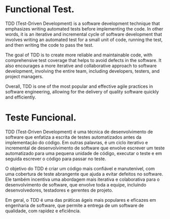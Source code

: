 # Functional Test.

TDD (Test-Driven Development) is a software development technique that emphasizes writing automated tests before implementing the code. 
In other words, it is an iterative and incremental cycle of software development that involves writing an automated test for a small unit of code, 
running the test, and then writing the code to pass the test.

The goal of TDD is to create more reliable and maintainable code, with comprehensive test coverage that helps to avoid defects in the software. 
It also encourages a more iterative and collaborative approach to software development, involving the entire team, including developers, testers, and project managers.

Overall, TDD is one of the most popular and effective agile practices in software engineering, allowing for the delivery of quality software quickly and efficiently.

# Teste Funcional.

TDD (Test-Driven Development) é uma técnica de desenvolvimento de software que enfatiza a escrita de testes automatizados antes da implementação do código. 
Em outras palavras, é um ciclo iterativo e incremental de desenvolvimento de software que envolve escrever um teste automatizado para uma pequena unidade de código, 
executar o teste e em seguida escrever o código para passar no teste.

O objetivo do TDD é criar um código mais confiável e manutenível, com uma cobertura de teste abrangente que ajuda a evitar defeitos no software. 
Ele também incentiva uma abordagem mais iterativa e colaborativa para o desenvolvimento de software, que envolve toda a equipe, 
incluindo desenvolvedores, testadores e gerentes de projeto.

Em geral, o TDD é uma das práticas ágeis mais populares e eficazes em engenharia de software, que permite a entrega de um software de qualidade, com rapidez e eficiência.


